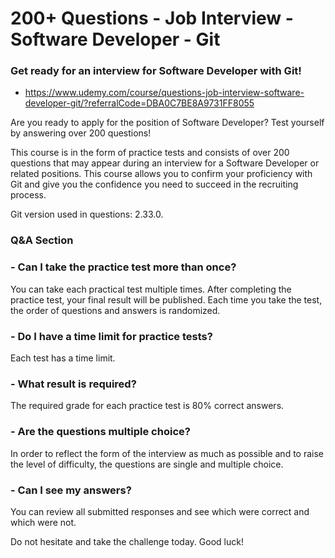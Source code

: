 # 200+ Questions - Job Interview - Software Developer - Git

### Get ready for an interview for Software Developer with Git!

* https://www.udemy.com/course/questions-job-interview-software-developer-git/?referralCode=DBA0C7BE8A9731FF8055


Are you ready to apply for the position of Software Developer? Test yourself by answering over 200 questions!

This course is in the form of practice tests and consists of over 200 questions that may appear during an interview for a Software Developer or related positions. This course allows you to confirm your proficiency with Git and give you the confidence you need to succeed in the recruiting process.

Git version used in questions: 2.33.0.

### Q&A Section

### - Can I take the practice test more than once?

You can take each practical test multiple times. After completing the practice test, your final result will be published. Each time you take the test, the order of questions and answers is randomized.

### - Do I have a time limit for practice tests?

Each test has a time limit.

### - What result is required?

The required grade for each practice test is 80% correct answers.

### - Are the questions multiple choice?

In order to reflect the form of the interview as much as possible and to raise the level of difficulty, the questions are single and multiple choice.

### - Can I see my answers?

You can review all submitted responses and see which were correct and which were not.

Do not hesitate and take the challenge today. Good luck!
